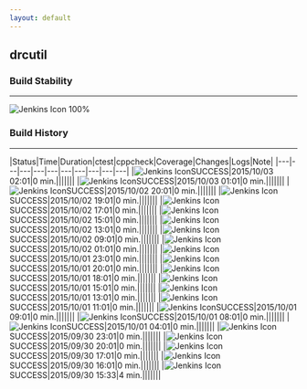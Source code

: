 ```yaml
---
layout: default
---
```

## drcutil
### Build Stability
___
![Jenkins Icon](http://jenkinshrg.github.io/images/48x48/health-80plus.png)
100%
  
### Build History
___
|Status|Time|Duration|<span class='badge'>ctest</span>|<span class='badge'>cppcheck</span>|Coverage|Changes|Logs|Note|
|---|---|---|---|---|---|---|---|---|---|
|![Jenkins Icon](http://jenkinshrg.github.io/images/24x24/blue.png)SUCCESS|2015/10/03 02:01|0 min.|||||||
|![Jenkins Icon](http://jenkinshrg.github.io/images/24x24/blue.png)SUCCESS|2015/10/03 01:01|0 min.|||||||
|![Jenkins Icon](http://jenkinshrg.github.io/images/24x24/blue.png)SUCCESS|2015/10/02 20:01|0 min.|||||||
|![Jenkins Icon](http://jenkinshrg.github.io/images/24x24/blue.png)SUCCESS|2015/10/02 19:01|0 min.|||||||
|![Jenkins Icon](http://jenkinshrg.github.io/images/24x24/blue.png)SUCCESS|2015/10/02 17:01|0 min.|||||||
|![Jenkins Icon](http://jenkinshrg.github.io/images/24x24/blue.png)SUCCESS|2015/10/02 15:01|0 min.|||||||
|![Jenkins Icon](http://jenkinshrg.github.io/images/24x24/blue.png)SUCCESS|2015/10/02 13:01|0 min.|||||||
|![Jenkins Icon](http://jenkinshrg.github.io/images/24x24/blue.png)SUCCESS|2015/10/02 09:01|0 min.|||||||
|![Jenkins Icon](http://jenkinshrg.github.io/images/24x24/blue.png)SUCCESS|2015/10/02 01:01|0 min.|||||||
|![Jenkins Icon](http://jenkinshrg.github.io/images/24x24/blue.png)SUCCESS|2015/10/01 23:01|0 min.|||||||
|![Jenkins Icon](http://jenkinshrg.github.io/images/24x24/blue.png)SUCCESS|2015/10/01 20:01|0 min.|||||||
|![Jenkins Icon](http://jenkinshrg.github.io/images/24x24/blue.png)SUCCESS|2015/10/01 18:01|0 min.|||||||
|![Jenkins Icon](http://jenkinshrg.github.io/images/24x24/blue.png)SUCCESS|2015/10/01 15:01|0 min.|||||||
|![Jenkins Icon](http://jenkinshrg.github.io/images/24x24/blue.png)SUCCESS|2015/10/01 13:01|0 min.|||||||
|![Jenkins Icon](http://jenkinshrg.github.io/images/24x24/blue.png)SUCCESS|2015/10/01 11:01|0 min.|||||||
|![Jenkins Icon](http://jenkinshrg.github.io/images/24x24/blue.png)SUCCESS|2015/10/01 09:01|0 min.|||||||
|![Jenkins Icon](http://jenkinshrg.github.io/images/24x24/blue.png)SUCCESS|2015/10/01 08:01|0 min.|||||||
|![Jenkins Icon](http://jenkinshrg.github.io/images/24x24/blue.png)SUCCESS|2015/10/01 04:01|0 min.|||||||
|![Jenkins Icon](http://jenkinshrg.github.io/images/24x24/blue.png)SUCCESS|2015/09/30 23:01|0 min.|||||||
|![Jenkins Icon](http://jenkinshrg.github.io/images/24x24/blue.png)SUCCESS|2015/09/30 20:01|0 min.|||||||
|![Jenkins Icon](http://jenkinshrg.github.io/images/24x24/blue.png)SUCCESS|2015/09/30 17:01|0 min.|||||||
|![Jenkins Icon](http://jenkinshrg.github.io/images/24x24/blue.png)SUCCESS|2015/09/30 16:01|0 min.|||||||
|![Jenkins Icon](http://jenkinshrg.github.io/images/24x24/blue.png)SUCCESS|2015/09/30 15:33|4 min.|||||||
